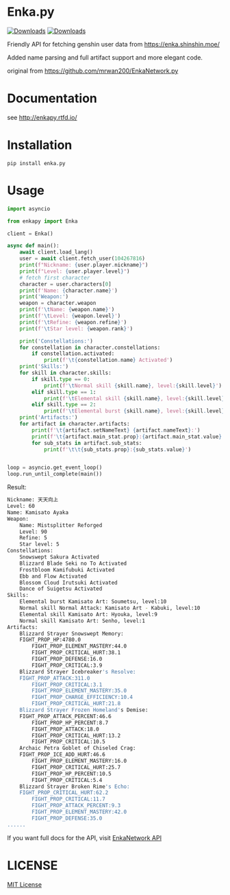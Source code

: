 # Enka.py
[![Downloads](https://pepy.tech/badge/enka-py)](https://pepy.tech/project/enka-py) [![Downloads](https://pepy.tech/badge/enka-py/month)](https://pepy.tech/project/enka-py) 

Friendly API for fetching genshin user data from https://enka.shinshin.moe/

Added name parsing and full artifact support and more elegant code.

original from https://github.com/mrwan200/EnkaNetwork.py

# Documentation

see http://enkapy.rtfd.io/

# Installation
```
pip install enka.py
```

# Usage
```py
import asyncio

from enkapy import Enka

client = Enka()

async def main():
    await client.load_lang()
    user = await client.fetch_user(104267816)
    print(f"Nickname: {user.player.nickname}")
    print(f"Level: {user.player.level}")
    # fetch first character
    character = user.characters[0]
    print(f'Name: {character.name}')
    print('Weapon:')
    weapon = character.weapon
    print(f'\tName: {weapon.name}')
    print(f'\tLevel: {weapon.level}')
    print(f'\tRefine: {weapon.refine}')
    print(f'\tStar level: {weapon.rank}')

    print('Constellations:')
    for constellation in character.constellations:
        if constellation.activated:
            print(f'\t{constellation.name} Activated')
    print('Skills:')
    for skill in character.skills:
        if skill.type == 0:
            print(f'\tNormal skill {skill.name}, level:{skill.level}')
        elif skill.type == 1:
            print(f'\tElemental skill {skill.name}, level:{skill.level}')
        elif skill.type == 2:
            print(f'\tElemental burst {skill.name}, level:{skill.level}')
    print('Artifacts:')
    for artifact in character.artifacts:
        print(f'\t{artifact.setNameText} {artifact.nameText}:')
        print(f'\t{artifact.main_stat.prop}:{artifact.main_stat.value}')
        for sub_stats in artifact.sub_stats:
            print(f'\t\t{sub_stats.prop}:{sub_stats.value}')


loop = asyncio.get_event_loop()
loop.run_until_complete(main())
```
Result:
```sh
Nickname: 天天向上
Level: 60
Name: Kamisato Ayaka
Weapon:
	Name: Mistsplitter Reforged
	Level: 90
	Refine: 5
	Star level: 5
Constellations:
	Snowswept Sakura Activated
	Blizzard Blade Seki no To Activated
	Frostbloom Kamifubuki Activated
	Ebb and Flow Activated
	Blossom Cloud Irutsuki Activated
	Dance of Suigetsu Activated
Skills:
	Elemental burst Kamisato Art: Soumetsu, level:10
	Normal skill Normal Attack: Kamisato Art - Kabuki, level:10
	Elemental skill Kamisato Art: Hyouka, level:9
	Normal skill Kamisato Art: Senho, level:1
Artifacts:
	Blizzard Strayer Snowswept Memory:
	FIGHT_PROP_HP:4780.0
		FIGHT_PROP_ELEMENT_MASTERY:44.0
		FIGHT_PROP_CRITICAL_HURT:38.1
		FIGHT_PROP_DEFENSE:16.0
		FIGHT_PROP_CRITICAL:3.9
	Blizzard Strayer Icebreaker's Resolve:
	FIGHT_PROP_ATTACK:311.0
		FIGHT_PROP_CRITICAL:3.1
		FIGHT_PROP_ELEMENT_MASTERY:35.0
		FIGHT_PROP_CHARGE_EFFICIENCY:10.4
		FIGHT_PROP_CRITICAL_HURT:21.8
	Blizzard Strayer Frozen Homeland's Demise:
	FIGHT_PROP_ATTACK_PERCENT:46.6
		FIGHT_PROP_HP_PERCENT:8.7
		FIGHT_PROP_ATTACK:18.0
		FIGHT_PROP_CRITICAL_HURT:13.2
		FIGHT_PROP_CRITICAL:10.5
	Archaic Petra Goblet of Chiseled Crag:
	FIGHT_PROP_ICE_ADD_HURT:46.6
		FIGHT_PROP_ELEMENT_MASTERY:16.0
		FIGHT_PROP_CRITICAL_HURT:25.7
		FIGHT_PROP_HP_PERCENT:10.5
		FIGHT_PROP_CRITICAL:5.4
	Blizzard Strayer Broken Rime's Echo:
	FIGHT_PROP_CRITICAL_HURT:62.2
		FIGHT_PROP_CRITICAL:11.7
		FIGHT_PROP_ATTACK_PERCENT:9.3
		FIGHT_PROP_ELEMENT_MASTERY:42.0
		FIGHT_PROP_DEFENSE:35.0
......
```

If you want full docs for the API, visit [EnkaNetwork API](https://github.com/EnkaNetwork/API-docs)

# LICENSE
[MIT License](./LICENSE)
